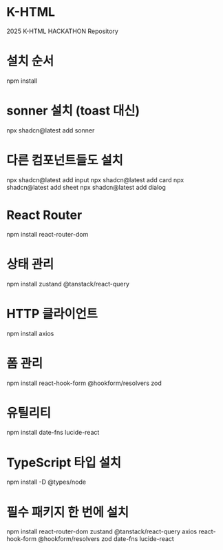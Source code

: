 # K-HTML
2025 K-HTML HACKATHON Repository

# 설치 순서

npm install
# sonner 설치 (toast 대신)
npx shadcn@latest add sonner

# 다른 컴포넌트들도 설치
npx shadcn@latest add input
npx shadcn@latest add card
npx shadcn@latest add sheet
npx shadcn@latest add dialog

# React Router
npm install react-router-dom

# 상태 관리  
npm install zustand @tanstack/react-query

# HTTP 클라이언트
npm install axios

# 폼 관리
npm install react-hook-form @hookform/resolvers zod

# 유틸리티
npm install date-fns lucide-react

# TypeScript 타입 설치
npm install -D @types/node

# 필수 패키지 한 번에 설치
npm install react-router-dom zustand @tanstack/react-query axios react-hook-form @hookform/resolvers zod date-fns lucide-react